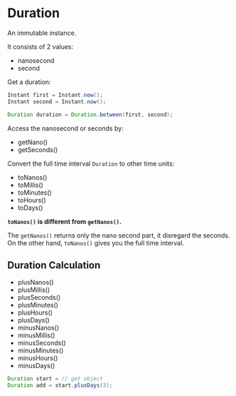 # Duration

An immutable instance. 

It consists of 2 values:
- nanosecond
- second

Get a duration:
```java
Instant first = Instant.now();
Instant second = Instant.now();

Duration duration = Duration.between(first, second);
```

Access the nanosecond or seconds by:
- getNano()
- getSeconds()

Convert the full time interval `Duration` to other time units:
- toNanos()
- toMillis()
- toMinutes()
- toHours()
- toDays()

**`toNanos()` is different from `getNanos()`.** 

The `getNanos()` returns only the nano second part, it disregard the seconds. On the other hand, `toNanos()` gives you the full time interval.

## Duration Calculation

- plusNanos()
- plusMillis()
- plusSeconds()
- plusMinutes()
- plusHours()
- plusDays()
- minusNanos()
- minusMillis()
- minusSeconds()
- minusMinutes()
- minusHours()
- minusDays()

```java
Duration start = // get object
Duration add = start.plusDays(3);
```
